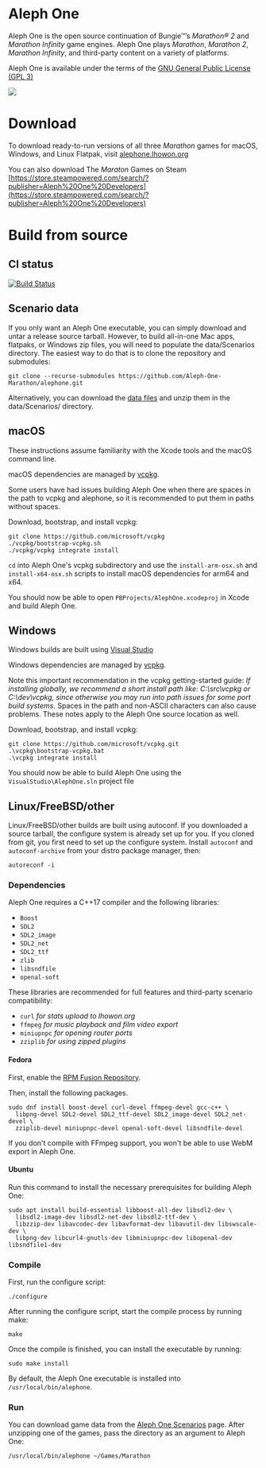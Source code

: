 # Aleph One

Aleph One is the open source continuation of Bungie™’s _Marathon® 2_ and _Marathon Infinity_ game engines. Aleph One plays _Marathon_, _Marathon 2_, _Marathon Infinity_, and third-party content on a variety of platforms.

Aleph One is available under the terms of the [GNU General Public License (GPL 3)](http://www.gnu.org/licenses/gpl-3.0.html)

[![](https://dcbadge.vercel.app/api/server/NvF3pdV)](https://discord.gg/NvF3pdV)

# Download

To download ready-to-run versions of all three _Marathon_ games for macOS,
Windows, and Linux Flatpak, visit
[alephone.lhowon.org](https://alephone.lhowon.org)

You can also download The _Maraton_ Games on Steam
[https://store.steampowered.com/search/?publisher=Aleph%20One%20Developers](https://store.steampowered.com/search/?publisher=Aleph%20One%20Developers)

# Build from source

## CI status

[![Build Status](https://github.com/Aleph-One-Marathon/alephone/actions/workflows/ci-build.yml/badge.svg)](https://github.com/Aleph-One-Marathon/alephone/actions/workflows/ci-build.yml?query=branch%3Amaster+)

## Scenario data

If you only want an Aleph One executable, you can simply download and untar a release source tarball. However, to build all-in-one Mac apps, flatpaks, or Windows zip files, you will need to populate the data/Scenarios directory. The easiest way to do that is to clone the repository and submodules:

    git clone --recurse-submodules https://github.com/Aleph-One-Marathon/alephone.git

Alternatively, you can download the [data files](https://alephone.lhowon.org/scenarios.html) and unzip them in the data/Scenarios/ directory.

## macOS

These instructions assume familiarity with the Xcode tools and the macOS command line.

macOS dependencies are managed by [vcpkg](https://github.com/microsoft/vcpkg).

Some users have had issues building Aleph One when there are spaces in the path to vcpkg and alephone, so it is recommended to put them in paths without spaces.

Download, bootstrap, and install vcpkg:

    git clone https://github.com/microsoft/vcpkg
    ./vcpkg/bootstrap-vcpkg.sh
    ./vcpkg/vcpkg integrate install

`cd` into Aleph One's vcpkg subdirectory and use the `install-arm-osx.sh` and `install-x64-osx.sh` scripts to install macOS dependencies for arm64 and x64.

You should now be able to open `PBProjects/AlephOne.xcodeproj` in Xcode and build Aleph One.

## Windows

Windows builds are built using [Visual Studio](https://visualstudio.microsoft.com/vs/)

Windows dependencies are managed by [vcpkg](https://github.com/microsoft/vcpkg).

Note this important recommendation in the vcpkg getting-started guide: _If installing globally, we recommend a short install path like: C:\src\vcpkg or C:\dev\vcpkg, since otherwise you may run into path issues for some port build systems._ Spaces in the path and non-ASCII characters can also cause problems. These notes apply to the Aleph One source location as well.

Download, bootstrap, and install vcpkg:

    git clone https://github.com/microsoft/vcpkg.git
    .\vcpkg\bootstrap-vcpkg.bat
    .\vcpkg integrate install

You should now be able to build Aleph One using the `VisualStudio\AlephOne.sln` project file

## Linux/FreeBSD/other

Linux/FreeBSD/other builds are built using autoconf. If you downloaded a source tarball, the configure system is already set up for you. If you cloned from git, you first need to set up the configure system. Install `autoconf` and `autoconf-archive` from your distro package manager, then:

    autoreconf -i

### Dependencies

Aleph One requires a C++17 compiler and the following libraries:

+ `Boost`
+ `SDL2`
+ `SDL2_image`
+ `SDL2_net`
+ `SDL2_ttf`
+ `zlib`
+ `libsndfile`
+ `openal-soft`

These libraries are recommended for full features and third-party scenario compatibility:

+ `curl` _for stats upload to lhowon.org_
+ `ffmpeg` _for music playback and film video export_
+ `miniupnpc` _for opening router ports_
+ `zziplib` _for using zipped plugins_

#### Fedora

First, enable the [RPM Fusion Repository](http://rpmfusion.org/Configuration).

Then, install the following packages.

    sudo dnf install boost-devel curl-devel ffmpeg-devel gcc-c++ \
      libpng-devel SDL2-devel SDL2_ttf-devel SDL2_image-devel SDL2_net-devel \
      zziplib-devel miniupnpc-devel openal-soft-devel libsndfile-devel

If you don't compile with FFmpeg support, you won't be able to use WebM export in Aleph One.

#### Ubuntu

Run this command to install the necessary prerequisites for building Aleph One:

    sudo apt install build-essential libboost-all-dev libsdl2-dev \
      libsdl2-image-dev libsdl2-net-dev libsdl2-ttf-dev \
      libzzip-dev libavcodec-dev libavformat-dev libavutil-dev libswscale-dev \
      libpng-dev libcurl4-gnutls-dev libminiupnpc-dev libopenal-dev libsndfile1-dev

### Compile

First, run the configure script:

    ./configure

After running the configure script, start the compile process by running make:

    make

Once the compile is finished, you can install the executable by running:

    sudo make install

By default, the Aleph One executable is installed into `/usr/local/bin/alephone`.

### Run

You can download game data from the [Aleph One Scenarios](https://alephone.lhowon.org/scenarios.html) page. After unzipping one of the games, pass the directory as an argument to Aleph One:

    /usr/local/bin/alephone ~/Games/Marathon
